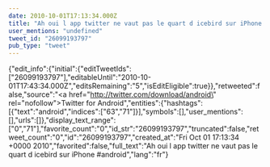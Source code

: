 ```yaml
---
date: 2010-10-01T17:13:34.000Z
title: "Ah oui l app twitter ne vaut pas le quart d icebird sur iPhone #android″"
user_mentions: "undefined"
tweet_id: "26099193797"
pub_type: "tweet"
---
```

{"edit_info":{"initial":{"editTweetIds":["26099193797"],"editableUntil":"2010-10-01T17:43:34.000Z","editsRemaining":"5","isEditEligible":true}},"retweeted":false,"source":"<a href=\"http://twitter.com/download/android\" rel=\"nofollow\">Twitter for Android</a>","entities":{"hashtags":[{"text":"android","indices":["63","71"]}],"symbols":[],"user_mentions":[],"urls":[]},"display_text_range":["0","71"],"favorite_count":"0","id_str":"26099193797","truncated":false,"retweet_count":"0","id":"26099193797","created_at":"Fri Oct 01 17:13:34 +0000 2010","favorited":false,"full_text":"Ah oui l app twitter ne vaut pas le quart d icebird sur iPhone #android","lang":"fr"}
